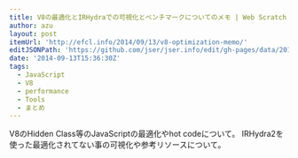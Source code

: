```yaml
---
title: V8の最適化とIRHydraでの可視化とベンチマークについてのメモ | Web Scratch
author: azu
layout: post
itemUrl: 'http://efcl.info/2014/09/13/v8-optimization-memo/'
editJSONPath: 'https://github.com/jser/jser.info/edit/gh-pages/data/2014/09/index.json'
date: '2014-09-13T15:36:30Z'
tags:
  - JavaScript
  - V8
  - performance
  - Tools
  - まとめ
---
```

V8のHidden Class等のJavaScriptの最適化やhot codeについて。
IRHydra2を使った最適化されてない事の可視化や参考リソースについて。
